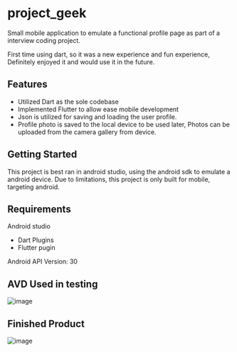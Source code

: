 # project_geek

Small mobile application to emulate a functional profile page as part of a interview coding project.

First time using dart, so it was a new experience and fun experience, Definitely enjoyed it and would use it in the future.

## Features
- Utilized Dart as the sole codebase
- Implemented Flutter to allow ease mobile development
- Json is utilized for saving and loading the user profile.
- Profile photo is saved to the local device to be used later, Photos can be uploaded from the camera gallery from device.


## Getting Started

This project is best ran in android studio, using the android sdk to emulate a android device.
Due to limitations, this project is only built for mobile, targeting android.


## Requirements
Android studio
- Dart Plugins
- Flutter pugin

Android API Version: 30

## AVD Used in testing
![image](https://user-images.githubusercontent.com/8345926/139518291-1f43198c-bfe7-4aa2-9315-f0ecc4a05ad0.png)

## Finished Product
![image](https://joshua.services/images/gif/TgOf1.gif)

